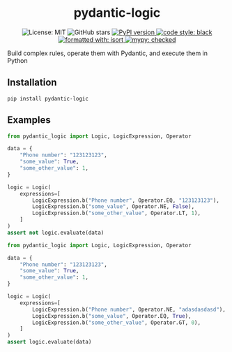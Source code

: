<div align="center">
  <h1>pydantic-logic</h1>
  <p>
    <img alt="License: MIT" src="https://img.shields.io/github/license/barabum0/pydantic-logic">
    <img alt="GitHub stars" src="https://img.shields.io/github/stars/barabum0/pydantic-logic">
    <a href="https://pypi.org/project/pydantic-logic">
        <img alt="PyPI version" src="https://img.shields.io/pypi/v/pydantic-logic.svg?logo=pypi&logoColor=FFE873">
    </a>
    <a href="https://github.com/psf/black">
        <img alt="code style: black" src="https://img.shields.io/badge/code%20style-black-000000.svg">
    </a>
    <a href="https://github.com/PyCQA/isort">
        <img alt="formatted with: isort" src="https://img.shields.io/badge/formatted%20with-isort-blue.svg">
    </a>
    <a href="https://mypy-lang.org/">
        <img alt="mypy: checked" src="https://www.mypy-lang.org/static/mypy_badge.svg">
    </a>
  </p>
</div>
Build complex rules, operate them with Pydantic, and execute them in Python

## Installation
```shell
pip install pydantic-logic
```

## Examples
```python
from pydantic_logic import Logic, LogicExpression, Operator

data = {
    "Phone number": "123123123",
    "some_value": True,
    "some_other_value": 1,
}

logic = Logic(
    expressions=[
        LogicExpression.b("Phone number", Operator.EQ, "123123123"),
        LogicExpression.b("some_value", Operator.NE, False),
        LogicExpression.b("some_other_value", Operator.LT, 1),
    ]
)
assert not logic.evaluate(data)
```

```python
from pydantic_logic import Logic, LogicExpression, Operator

data = {
    "Phone number": "123123123",
    "some_value": True,
    "some_other_value": 1,
}

logic = Logic(
    expressions=[
        LogicExpression.b("Phone number", Operator.NE, "adasdasdasd"),
        LogicExpression.b("some_value", Operator.EQ, True),
        LogicExpression.b("some_other_value", Operator.GT, 0),
    ]
)
assert logic.evaluate(data)
```
